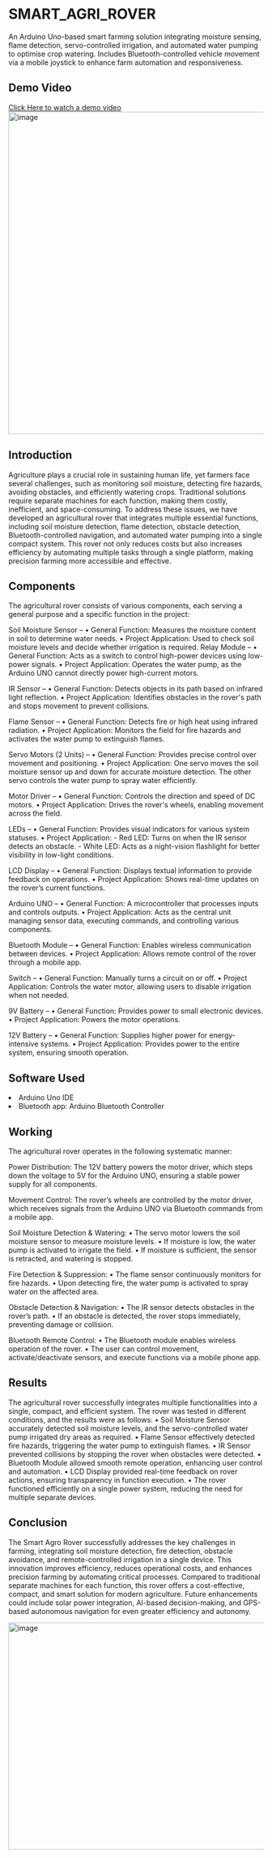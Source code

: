# SMART_AGRI_ROVER
An Arduino Uno-based smart farming solution integrating moisture sensing, flame detection, servo-controlled irrigation, and automated water pumping to optimise crop watering. Includes Bluetooth-controlled vehicle movement via a mobile joystick to enhance farm automation and responsiveness.
## Demo Video
<a href="https://drive.google.com/file/d/1lS3v3zLEF5gMKj5gfEhwvtU1Y9bMLXQP/view?usp=sharing">Click Here to watch a demo video</a>
<img width="722" height="636" alt="image" src="https://github.com/user-attachments/assets/101e4f60-87ff-4f9c-8f05-156866ef370c" />

## Introduction
Agriculture plays a crucial role in sustaining human life, yet farmers 
face several challenges, such as monitoring soil moisture, detecting 
fire hazards, avoiding obstacles, and efficiently watering crops. 
Traditional solutions require separate machines for each function, 
making them costly, inefficient, and space-consuming. To address 
these issues, we have developed an agricultural rover that integrates 
multiple essential functions, including soil moisture detection, flame 
detection, obstacle detection, Bluetooth-controlled navigation, and 
automated water pumping into a single compact system. This rover 
not only reduces costs but also increases efficiency by automating 
multiple tasks through a single platform, making precision farming 
more accessible and effective.

## Components 
The agricultural rover consists of various components, each serving a 
general purpose and a specific function in the project: 

Soil Moisture Sensor – 
• General Function: Measures the moisture content in soil to 
determine water needs. 
• Project Application: Used to check soil moisture levels and 
decide whether irrigation is required. 
Relay Module – 
• General Function: Acts as a switch to control high-power devices 
using low-power signals. 
• Project Application: Operates the water pump, as the Arduino 
UNO cannot directly power high-current motors. 
 
IR Sensor – 
• General Function: Detects objects in its path based on infrared 
light reflection. 
• Project Application: Identifies obstacles in the rover's path and 
stops movement to prevent collisions. 
 
 Flame Sensor – 
• General Function: Detects fire or high heat using infrared 
radiation. 
• Project Application: Monitors the field for fire hazards and 
activates the water pump to extinguish flames. 
 
 Servo Motors (2 Units) – 
• General Function: Provides precise control over movement and 
positioning. 
• Project Application: One servo moves the soil moisture sensor up 
and down for accurate moisture detection. The other servo 
controls the water pump to spray water efficiently. 
 
 Motor Driver – 
• General Function: Controls the direction and speed of DC 
motors. 
• Project Application: Drives the rover's wheels, enabling 
movement across the field. 

LEDs – 
• General Function: Provides visual indicators for various system 
statuses. 
• Project Application: - Red LED: Turns on when the IR sensor detects an obstacle. - White LED: Acts as a night-vision flashlight for better visibility in 
low-light conditions. 

LCD Display – 
• General Function: Displays textual information to provide 
feedback on operations. 
• Project Application: Shows real-time updates on the rover’s 
current functions. 

Arduino UNO – 
• General Function: A microcontroller that processes inputs and 
controls outputs. 
• Project Application: Acts as the central unit managing sensor 
data, executing commands, and controlling various components. 

Bluetooth Module – 
• General Function: Enables wireless communication between 
devices. 
• Project Application: Allows remote control of the rover through 
a mobile app. 

Switch – 
• General Function: Manually turns a circuit on or off. 
• Project Application: Controls the water motor, allowing users to 
disable irrigation when not needed. 

9V Battery – 
• General Function: Provides power to small electronic devices. 
• Project Application: Powers the motor operations. 

12V Battery – 
• General Function: Supplies higher power for energy-intensive 
systems. 
• Project Application: Provides power to the entire system, 
ensuring smooth operation.

## Software Used
<li>Arduino Uno IDE</li>
<li>Bluetooth app: Arduino Bluetooth Controller </li>

## Working
The agricultural rover operates in the following systematic manner: 

Power Distribution: The 12V battery powers the motor driver, which 
steps down the voltage to 5V for the Arduino UNO, ensuring a stable 
power supply for all components. 

Movement Control: The rover’s wheels are controlled by the motor 
driver, which receives signals from the Arduino UNO via Bluetooth 
commands from a mobile app. 
 
 Soil Moisture Detection & Watering: 
• The servo motor lowers the soil moisture sensor to measure 
moisture levels. 
• If moisture is low, the water pump is activated to irrigate the 
field. 
• If moisture is sufficient, the sensor is retracted, and watering is 
stopped. 

Fire Detection & Suppression: 
• The flame sensor continuously monitors for fire hazards. 
• Upon detecting fire, the water pump is activated to spray water 
on the affected area. 

Obstacle Detection & Navigation: 
• The IR sensor detects obstacles in the rover’s path. 
• If an obstacle is detected, the rover stops immediately, 
preventing damage or collision. 
 
Bluetooth Remote Control: 
• The Bluetooth module enables wireless operation of the rover. 
• The user can control movement, activate/deactivate sensors, 
and execute functions via a mobile phone app. 

## Results
The agricultural rover successfully integrates multiple functionalities 
into a single, compact, and efficient system. The rover was tested in 
different conditions, and the results were as follows: 
• Soil Moisture Sensor accurately detected soil moisture levels, 
and the servo-controlled water pump irrigated dry areas as 
required. 
• Flame Sensor effectively detected fire hazards, triggering the 
water pump to extinguish flames. 
• IR Sensor prevented collisions by stopping the rover when 
obstacles were detected. 
• Bluetooth Module allowed smooth remote operation, enhancing 
user control and automation. 
• LCD Display provided real-time feedback on rover actions, 
ensuring transparency in function execution. 
• The rover functioned efficiently on a single power system, 
reducing the need for multiple separate devices.

## Conclusion 
The Smart Agro Rover successfully addresses the key challenges in 
farming, integrating soil moisture detection, fire detection, obstacle 
avoidance, and remote-controlled irrigation in a single device. This 
innovation improves efficiency, reduces operational costs, and 
enhances precision farming by automating critical processes. 
Compared to traditional separate machines for each function, this 
rover offers a cost-effective, compact, and smart solution for modern 
agriculture. Future enhancements could include solar power 
integration, AI-based decision-making, and GPS-based autonomous 
navigation for even greater efficiency and autonomy.

<img width="746" height="448" alt="image" src="https://github.com/user-attachments/assets/068b38c4-32eb-4682-b1a6-a16fbc2a643a" />
